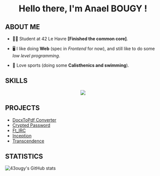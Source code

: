 <h1 align="center">Hello there, I'm Anael BOUGY !</h1>

## ABOUT ME

- 👨‍🎓 Student at 42 Le Havre **[Finished the common core]**.

- 🖥️ I like doing **Web** (spec in *Frontend* for now), and still like to do some *low level programming*.

- 💪 Love sports (doing some **Calisthenics and swimming**).

## SKILLS

<p align="center">
    <img src="https://skillicons.dev/icons?i=c,cpp,html,css,js,react,docker,py" />
</p>

## PROJECTS

- [DocxToPdf Converter](https://github.com/43ougy/DOCXtoPDFConverter)
- [Crypted Password](https://github.com/43ougy/Crypted_password)
- [Ft_IRC](https://github.com/43ougy/ft_irc)
- [Inception](https://github.com/43ougy/Inception)
- [Transcendence](https://github.com/43ougy/Transcendence)

## STATISTICS

![43ougy's GitHub stats](https://github-readme-stats.vercel.app/api?username=43ougy&show_icons=true&theme=dark)
